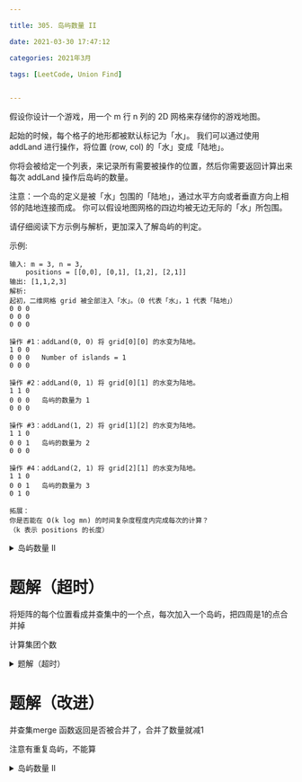 ```yaml
---

title: 305. 岛屿数量 II

date: 2021-03-30 17:47:12

categories: 2021年3月

tags: [LeetCode, Union Find]


---
```


假设你设计一个游戏，用一个 m 行 n 列的 2D 网格来存储你的游戏地图。

起始的时候，每个格子的地形都被默认标记为「水」。
我们可以通过使用 addLand 进行操作，将位置 (row, col) 的「水」变成「陆地」。

你将会被给定一个列表，来记录所有需要被操作的位置，然后你需要返回计算出来 每次 addLand 操作后岛屿的数量。

<!-- more -->

注意：一个岛的定义是被「水」包围的「陆地」，通过水平方向或者垂直方向上相邻的陆地连接而成。
你可以假设地图网格的四边均被无边无际的「水」所包围。

请仔细阅读下方示例与解析，更加深入了解岛屿的判定。

示例:

    输入: m = 3, n = 3, 
    	positions = [[0,0], [0,1], [1,2], [2,1]]
    输出: [1,1,2,3]
    解析:
    起初，二维网格 grid 被全部注入「水」。（0 代表「水」，1 代表「陆地」）
    0 0 0
    0 0 0
    0 0 0
    
    操作 #1：addLand(0, 0) 将 grid[0][0] 的水变为陆地。
    1 0 0
    0 0 0   Number of islands = 1
    0 0 0
    
    操作 #2：addLand(0, 1) 将 grid[0][1] 的水变为陆地。
    1 1 0
    0 0 0   岛屿的数量为 1
    0 0 0
    
    操作 #3：addLand(1, 2) 将 grid[1][2] 的水变为陆地。
    1 1 0
    0 0 1   岛屿的数量为 2
    0 0 0
    
    操作 #4：addLand(2, 1) 将 grid[2][1] 的水变为陆地。
    1 1 0
    0 0 1   岛屿的数量为 3
    0 1 0
    
    拓展：
    你是否能在 O(k log mn) 的时间复杂度程度内完成每次的计算？
    （k 表示 positions 的长度）

<details>
    <summary>岛屿数量 II</summary>

```
class Solution {
public:
    vector<int> numIslands2(int m, int n, vector<vector<int>>& positions) {
    
        
    }
};
```
</details>

# 题解（超时）
将矩阵的每个位置看成并查集中的一个点，每次加入一个岛屿，把四周是1的点合并掉

计算集团个数
<details>
    <summary>题解（超时）</summary>

```
class dsu
{
public:
    vector<int> f;

    dsu(int n)
    {
        f.resize(n);
        for(int i = 0; i < n; ++i)
            f[i] = i;
    }
    void merge(int a, int b)
    {
        int fa = find(a);
        int fb = find(b);
        f[fa] = fb;
    }
    int find(int a)
    {
        int origin = a;
        while(a != f[a])
            a = f[a];
        return f[origin] = a;
    }
    int countUni(vector<vector<int>> &grid)
    {
        int count = 0, x, y, n = grid[0].size();
        for(int i = 0; i < f.size(); ++i)
        {	
            x = i/n, y = i-x*n;
            if(i == find(i) && grid[x][y]==1)
                count++;
        }
        return count;
    }
};
class Solution {
public:
    vector<int> numIslands2(int m, int n, vector<vector<int>>& positions) {
    	int N = m*n, pos, x, y;
    	vector<vector<int>> grid(m,vector<int>(n,0));
    	dsu u(N);
    	vector<int> ans(positions.size());
    	vector<vector<int>> dir = {{1,0},{0,1},{0,-1},{-1,0}};
    	for(int i = 0, k; i < positions.size(); ++i)
    	{
            grid[positions[i][0]][positions[i][1]] = 1;//标记为岛屿
            pos = positions[i][0]*n+positions[i][1];//对应并查集中的位置
    		for(k = 0; k < 4; ++k)
    		{
    			x = positions[i][0] + dir[k][0];
                y = positions[i][1] + dir[k][1];//周围坐标x,y
    			if(x>=0 && x<m && y>=0 && y<n && grid[x][y]==1)
    				u.merge(pos, x*n+y);//合并
    		}
    		ans[i] = u.countUni(grid);
    	}
    	return ans;
    }
};
```
</details>

# 题解（改进）

并查集merge 函数返回是否被合并了，合并了数量就减1

注意有重复岛屿，不能算

<details>
    <summary>岛屿数量 II</summary>

```
class dsu
{
public:
    vector<int> f;
    dsu(int n)
    {
        f.resize(n);
        for(int i = 0; i < n; ++i)
            f[i] = i;
    }
    bool merge(int a, int b)
    {
        int fa = find(a);
        int fb = find(b);
        if(fa != fb)
        {
            f[fa] = fb;
            return true;
        }
        return false;//返回是否被合并了
    }
    int find(int a)
    {
        int origin = a;
        while(a != f[a])
            a = f[a];
        return f[origin] = a;
    }
};
class Solution {
public:
    vector<int> numIslands2(int m, int n, vector<vector<int>>& positions) {
    	int N = m*n, pos, x, y;
    	vector<vector<int>> grid(m,vector<int>(n,0));
    	dsu u(N);
    	vector<int> ans(positions.size());
    	vector<vector<int>> dir = {{1,0},{0,1},{0,-1},{-1,0}};
        unordered_set<int> s;//有重复的岛屿！！！
    	for(int i = 0, k; i < positions.size(); ++i)
    	{
            ans[i] = (i>0 ? ans[i-1] : 0 )+1;//先把这个岛屿算作孤立+1
            grid[positions[i][0]][positions[i][1]] = 1;//标记为岛屿
            pos = positions[i][0]*n+positions[i][1];//对应并查集中的位置
            if(s.count(pos))//有该岛屿了，重复添加
            {
                ans[i]--;
                continue;
            }
            s.insert(pos);
    		for(k = 0; k < 4; ++k)
    		{
    			x = positions[i][0] + dir[k][0];
                y = positions[i][1] + dir[k][1];//周围坐标x,y
    			if(x>=0 && x<m && y>=0 && y<n && grid[x][y]==1)
                {
                    if(u.merge(pos, x*n+y))//合并了
                        ans[i]--;//减1
                }
    		}
    	}
    	return ans;
    }
};
```
</details>